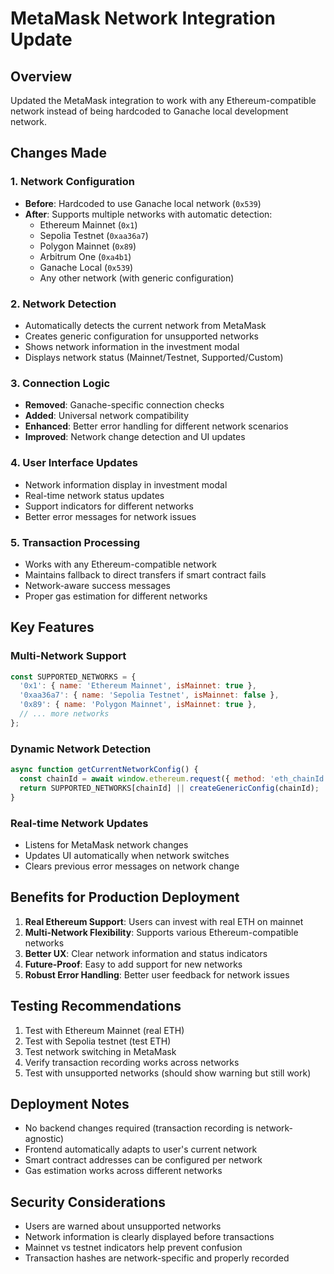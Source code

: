# MetaMask Network Integration Update

## Overview
Updated the MetaMask integration to work with any Ethereum-compatible network instead of being hardcoded to Ganache local development network.

## Changes Made

### 1. Network Configuration
- **Before**: Hardcoded to use Ganache local network (`0x539`)
- **After**: Supports multiple networks with automatic detection:
  - Ethereum Mainnet (`0x1`)
  - Sepolia Testnet (`0xaa36a7`)
  - Polygon Mainnet (`0x89`)
  - Arbitrum One (`0xa4b1`)
  - Ganache Local (`0x539`)
  - Any other network (with generic configuration)

### 2. Network Detection
- Automatically detects the current network from MetaMask
- Creates generic configuration for unsupported networks
- Shows network information in the investment modal
- Displays network status (Mainnet/Testnet, Supported/Custom)

### 3. Connection Logic
- **Removed**: Ganache-specific connection checks
- **Added**: Universal network compatibility
- **Enhanced**: Better error handling for different network scenarios
- **Improved**: Network change detection and UI updates

### 4. User Interface Updates
- Network information display in investment modal
- Real-time network status updates
- Support indicators for different networks
- Better error messages for network issues

### 5. Transaction Processing
- Works with any Ethereum-compatible network
- Maintains fallback to direct transfers if smart contract fails
- Network-aware success messages
- Proper gas estimation for different networks

## Key Features

### Multi-Network Support
```javascript
const SUPPORTED_NETWORKS = {
  '0x1': { name: 'Ethereum Mainnet', isMainnet: true },
  '0xaa36a7': { name: 'Sepolia Testnet', isMainnet: false },
  '0x89': { name: 'Polygon Mainnet', isMainnet: true },
  // ... more networks
};
```

### Dynamic Network Detection
```javascript
async function getCurrentNetworkConfig() {
  const chainId = await window.ethereum.request({ method: 'eth_chainId' });
  return SUPPORTED_NETWORKS[chainId] || createGenericConfig(chainId);
}
```

### Real-time Network Updates
- Listens for MetaMask network changes
- Updates UI automatically when network switches
- Clears previous error messages on network change

## Benefits for Production Deployment

1. **Real Ethereum Support**: Users can invest with real ETH on mainnet
2. **Multi-Network Flexibility**: Supports various Ethereum-compatible networks
3. **Better UX**: Clear network information and status indicators
4. **Future-Proof**: Easy to add support for new networks
5. **Robust Error Handling**: Better user feedback for network issues

## Testing Recommendations

1. Test with Ethereum Mainnet (real ETH)
2. Test with Sepolia testnet (test ETH)
3. Test network switching in MetaMask
4. Verify transaction recording works across networks
5. Test with unsupported networks (should show warning but still work)

## Deployment Notes

- No backend changes required (transaction recording is network-agnostic)
- Frontend automatically adapts to user's current network
- Smart contract addresses can be configured per network
- Gas estimation works across different networks

## Security Considerations

- Users are warned about unsupported networks
- Network information is clearly displayed before transactions
- Mainnet vs testnet indicators help prevent confusion
- Transaction hashes are network-specific and properly recorded
